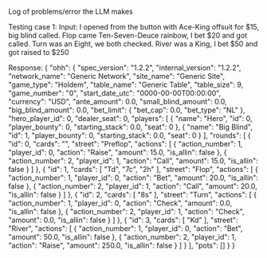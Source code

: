Log of problems/error the LLM makes

Testing case 1:
Input: I opened from the button with Ace-King offsuit for $15, big blind called. Flop came Ten-Seven-Deuce rainbow, I bet $20 and got called. Turn was an Eight, we both checked. River was a King, I bet $50 and got raised to $250

Response:
{
  "ohh": {
    "spec_version": "1.2.2",
    "internal_version": "1.2.2",
    "network_name": "Generic Network",
    "site_name": "Generic Site",
    "game_type": "Holdem",
    "table_name": "Generic Table",
    "table_size": 9,
    "game_number": "0",
    "start_date_utc": "0000-00-00T00:00:00",
    "currency": "USD",
    "ante_amount": 0.0,
    "small_blind_amount": 0.0,
    "big_blind_amount": 0.0,
    "bet_limit": {
      "bet_cap": 0.0,
      "bet_type": "NL"
    },
    "hero_player_id": 0,
    "dealer_seat": 0,
    "players": [
      {
        "name": "Hero",
        "id": 0,
        "player_bounty": 0,
        "starting_stack": 0.0,
        "seat": 0
      },
      {
        "name": "Big Blind",
        "id": 1,
        "player_bounty": 0,
        "starting_stack": 0.0,
        "seat": 0
      }
    ],
    "rounds": [
      {
        "id": 0,
        "cards": "",
        "street": "Preflop",
        "actions": [
          {
            "action_number": 1,
            "player_id": 0,
            "action": "Raise",
            "amount": 15.0,
            "is_allin": false
          },
          {
            "action_number": 2,
            "player_id": 1,
            "action": "Call",
            "amount": 15.0,
            "is_allin": false
          }
        ]
      },
      {
        "id": 1,
        "cards": [
          "Td",
          "7c",
          "2h"
        ],
        "street": "Flop",
        "actions": [
          {
            "action_number": 1,
            "player_id": 0,
            "action": "Bet",
            "amount": 20.0,
            "is_allin": false
          },
          {
            "action_number": 2,
            "player_id": 1,
            "action": "Call",
            "amount": 20.0,
            "is_allin": false
          }
        ]
      },
      {
        "id": 2,
        "cards": [
          "8s"
        ],
        "street": "Turn",
        "actions": [
          {
            "action_number": 1,
            "player_id": 0,
            "action": "Check",
            "amount": 0.0,
            "is_allin": false
          },
          {
            "action_number": 2,
            "player_id": 1,
            "action": "Check",
            "amount": 0.0,
            "is_allin": false
          }
        ]
      },
      {
        "id": 3,
        "cards": [
          "Kd"
        ],
        "street": "River",
        "actions": [
          {
            "action_number": 1,
            "player_id": 0,
            "action": "Bet",
            "amount": 50.0,
            "is_allin": false
          },
          {
            "action_number": 2,
            "player_id": 1,
            "action": "Raise",
            "amount": 250.0,
            "is_allin": false
          }
        ]
      }
    ],
    "pots": []
  }
}